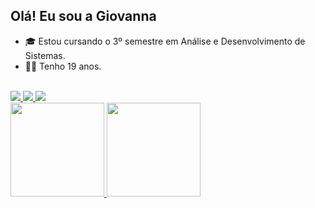 ## Olá! Eu sou a Giovanna

- 🎓 Estou cursando o 3º semestre em Análise e Desenvolvimento de Sistemas.
- 🙋‍♀️ Tenho 19 anos.

<br>

<div>
  <a href="https://github.com/giovannaolvr">
    <img src="https://img.shields.io/badge/GitHub-100000?style=for-the-badge&logo=github&logoColor=white"/>
  <a href="giovannaolvr2003@gmail.com">
    <img src="https://img.shields.io/badge/Gmail-D14836?style=for-the-badge&logo=gmail&logoColor=white"/>
  <a href="https://www.instagram.com/giovanna_olvr/">
    <img src="https://img.shields.io/badge/Instagram-E4405F?style=for-the-badge&logo=instagram&logoColor=white" />
</div>

<div >
  <a href="https://github.com/giovannaolvr">
    <img height="150em" src="https://github-readme-stats.vercel.app/api?username=giovannaolvr&count_private=true&include_all_commits=true&show_icons=true&theme=dracula&hide_border=false&show_owner=true"/>
    <img height="150em" src="https://github-readme-stats.vercel.app/api/top-langs/?username=giovannaolvr&theme=dracula&hide_border=false&&layout=compact"/>
  </a>
</div>
